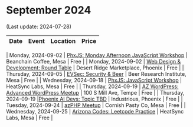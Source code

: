 # September 2024

(Last update: 2024-07-28)

| Date | Event | Location | Price |
| ---- | ----- | -------- | ----- |

| Monday, 2024-09-02 | [PhxJS: Monday Afternoon JavaScript Workshop](https://www.meetup.com/phoenix-javascript/events/fghmmtygcmbdb/) | Beanchain Coffee, Mesa | Free |
| Monday, 2024-09-02 | [Web Design & Development: Round Table](https://www.meetup.com/webdesignersdevelopers/events/wdnrjtygcmbdb/) | Desert Ridge Marketplace, Phoenix | Free |
| Thursday, 2024-09-05 | [EVSec: Security & Beer](https://www.meetup.com/evsecaz/events/300789251/) | Beer Research Institute, Mesa | Free |
| Wednesday, 2024-09-18 | [PhxJS: JavaScript Workshop](https://www.meetup.com/phoenix-javascript/events/nvncmtygcmbxb/) | HeatSync Labs, Mesa | Free |
| Thursday, 2024-09-19 | [AZ WordPress: Advanced WordPress Meetup](https://www.meetup.com/arizona-wordpress-group/events/wcbfmtygcmbzb/) | 100 S Mill Ave, Tempe | Free |
| Thursday, 2024-09-19 |[Phoenix AI Devs: Topic TBD](https://www.meetup.com/phx-ai-devs/events/301977724/) | Industrious, Phoenix | Free |
| Tuesday, 2024-09-24 | [azPHP Meetup](https://www.meetup.com/azphpug/events/vqdnltygcmbgc/) | Cornish Pasty Co, Mesa | Free |
| Wednesday, 2024-09-25 | [Arizona Codes: Leetcode Practice](https://www.meetup.com/arizona-codes/) | HeatSync Labs, Mesa | Free |
